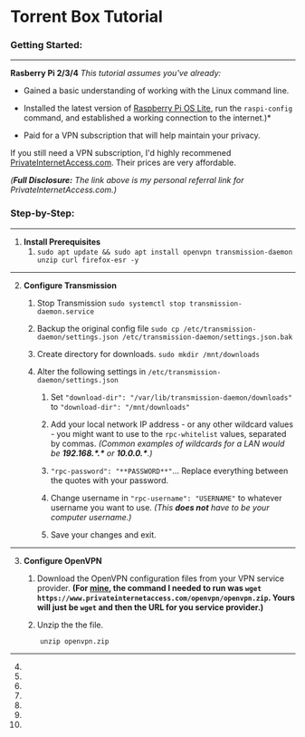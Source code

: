 # Torrent Box Tutorial

### Getting Started:

---

**Rasberry Pi 2/3/4**
*This tutorial assumes you've already:*

* Gained a basic understanding of working with the Linux command line.

* Installed the latest version of [Raspberry Pi OS Lite](https://downloads.raspberrypi.org/raspios_lite_armhf/images/raspios_lite_armhf-2021-01-12/2021-01-11-raspios-buster-armhf-lite.zip), run the `raspi-config` command, and established a working connection to the internet.)*

* Paid for a VPN subscription that will help maintain your privacy.

If you still need a VPN subscription, I'd highly recommened [PrivateInternetAccess.com](http://www.privateinternetaccess.com/pages/buy-a-vpn/1218buyavpn?invite=U2FsdGVkX1-MyKjtJ2elxr-u_Z7E7ZVXuIBDNEY55Ww%2CcTAHlCvPgR3Ct2n3lq3W1M0FF5E). Their prices are very affordable.

*(**Full Disclosure:** The link above is my personal referral link for PrivateInternetAccess.com.)*

### Step-by-Step:
---
1. **Install Prerequisites**
	1. `sudo apt update && sudo apt install openvpn transmission-daemon unzip curl firefox-esr -y`

---
	
2. **Configure Transmission**

	1. Stop Transmission
		`sudo systemctl stop transmission-daemon.service`

	2. Backup the original config file
		`sudo cp /etc/transmission-daemon/settings.json /etc/transmission-daemon/settings.json.bak`

	3. Create directory for downloads.
		`sudo mkdir /mnt/downloads`
	
	4. Alter the following settings in `/etc/transmission-daemon/settings.json`

		1. Set `"download-dir": "/var/lib/transmission-daemon/downloads"` to `"download-dir": "/mnt/downloads"`

		2. Add your local network IP address - or any other wildcard values - you might want to use to the `rpc-whitelist` values, separated by commas. *(Common examples of wildcards for a LAN would be **192.168.\*.\*** or **10.0.0.\***.)*

		3. `"rpc-password": "**PASSWORD**"`... Replace everything between the quotes with your password.

		4. Change username in `"rpc-username": "USERNAME"` to whatever username you want to use. *(This **does not** have to be your computer username.)*
		
		5. Save your changes and exit.

---

3. **Configure OpenVPN**

	1. Download the OpenVPN configuration files from your VPN service provider. **(For [mine](https://www.privateinternetaccess.com/openvpn/openvpn.zip), the command I needed to run was `wget https://www.privateinternetaccess.com/openvpn/openvpn.zip`. Yours will just be `wget` and then the URL for you service provider.)**
	
	2. Unzip the the file.
	```
		unzip openvpn.zip
	```

---

4. 

5. 

6. 

7. 

8. 

9. 

10.
